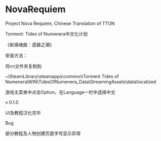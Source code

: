 # NovaRequiem
Project Nova Requiem, Chinese Translation of TTON

Torment: Tides of Numenera中文化计划

《新镇魂曲：遗器之潮》


安装方法：

将cn文件夹复制到

~\SteamLibrary\steamapps\common\Torment Tides of Numenera\WIN\TidesOfNumenera_Data\StreamingAssets\data\localized

游戏主菜单中点击Option，在Language一栏中选择中文 


v 0.1.0

UI及教程汉化完毕


Bug

部分教程及人物创建页面字号显示异常
